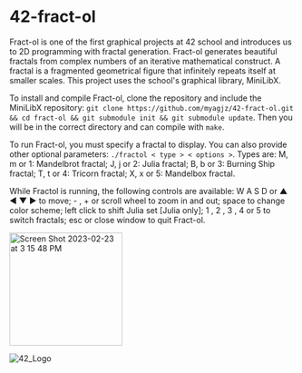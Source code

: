 # 42-fract-ol

Fract-ol is one of the first graphical projects at 42 school and introduces us to 2D programming with fractal generation. Fract-ol generates beautiful fractals from complex numbers of an iterative mathematical construct. A fractal is a fragmented geometrical figure that infinitely repeats itself at smaller scales. This project uses the school's graphical library, MiniLibX.

To install and compile Fract-ol, clone the repository and include the MiniLibX repository: `git clone https://github.com/myagjz/42-fract-ol.git && cd fract-ol && git submodule init && git submodule update`. Then you will be in the correct directory and can compile with `make`.

To run Fract-ol, you must specify a fractal to display. You can also provide other optional parameters: `./fractol < type > < options >`. Types are: M, m or 1: Mandelbrot fractal; J, j or 2: Julia fractal; B, b or 3: Burning Ship fractal; T, t or 4: Tricorn fractal; X, x or 5: Mandelbox fractal.

While Fractol is running, the following controls are available: W A S D or ▲ ◄ ▼ ► to move; - , + or scroll wheel to zoom in and out; space to change color scheme; left click to shift Julia set [Julia only]; 1 , 2 , 3 , 4 or 5 to switch fractals; esc or close window to quit Fract-ol.

<img width="199" alt="Screen Shot 2023-02-23 at 3 15 48 PM" src="https://github.com/myagjz/42-fract-ol/assets/112881823/59e30024-ff8c-445c-8247-3a136d9cd9e9">

![42_Logo](https://github.com/myagjz/42-fract-ol/assets/112881823/ed1eef4f-dfb3-4366-bf80-2c140b4a0f41)
